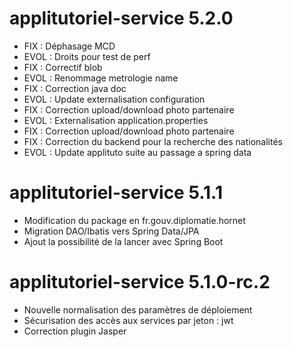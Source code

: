 # applitutoriel-service 5.2.0
 - FIX : Déphasage MCD
 - EVOL : Droits pour test de perf
 - FIX : Correctif blob
 - EVOL : Renommage metrologie name
 - FIX : Correction java doc
 - EVOL : Update externalisation configuration
 - FIX : Correction upload/download photo partenaire
 - EVOL : Externalisation application.properties
 - FIX : Correction upload/download photo partenaire
 - FIX : Correction du backend pour la recherche des nationalités
 - EVOL : Update applituto suite au passage a spring data

# applitutoriel-service 5.1.1
- Modification du package en fr.gouv.diplomatie.hornet
- Migration DAO/Ibatis vers Spring Data/JPA
- Ajout la possibilité de la lancer avec Spring Boot

# applitutoriel-service 5.1.0-rc.2

- Nouvelle normalisation des paramètres de déploiement
- Sécurisation des accès aux services par jeton : jwt
- Correction plugin Jasper
